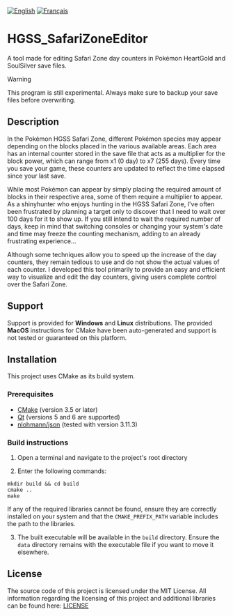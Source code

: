 [![English](https://img.shields.io/badge/EN-B31942)](README.md)
[![Français](https://img.shields.io/badge/FR-002654)](README.fr.md)

# HGSS_SafariZoneEditor
A tool made for editing Safari Zone day counters in Pokémon HeartGold and SoulSilver save files.

> [!WARNING]
> This program is still experimental. Always make sure to backup your save files before overwriting.

## Description
In the Pokémon HGSS Safari Zone, different Pokémon species may appear depending on the blocks placed in the various available areas. Each area has an internal counter stored in the save file that acts as a multiplier for the block power, which can range from x1 (0 day) to x7 (255 days). Every time you save your game, these counters are updated to reflect the time elapsed since your last save.

While most Pokémon can appear by simply placing the required amount of blocks in their respective area, some of them require a multiplier to appear. As a shinyhunter who enjoys hunting in the HGSS Safari Zone, I've often been frustrated by planning a target only to discover that I need to wait over 100 days for it to show up. If you still intend to wait the required number of days, keep in mind that switching consoles or changing your system's date and time may freeze the counting mechanism, adding to an already frustrating experience...

Although some techniques allow you to speed up the increase of the day counters, they remain tedious to use and do not show the actual values of each counter. I developed this tool primarily to provide an easy and efficient way to visualize and edit the day counters, giving users complete control over the Safari Zone.

## Support
Support is provided for **Windows** and **Linux** distributions. The provided **MacOS** instructions for CMake have been auto-generated and support is not tested or guaranteed on this platform.

## Installation
This project uses CMake as its build system.

### Prerequisites
- [CMake](https://cmake.org/) (version 3.5 or later)
- [Qt](https://www.qt.io/) (versions 5 and 6 are supported)
- [nlohmann/json](https://github.com/nlohmann/json) (tested with version 3.11.3)

### Build instructions
1. Open a terminal and navigate to the project's root directory

2. Enter the following commands:
```
mkdir build && cd build
cmake ..
make
```
If any of the required libraries cannot be found, ensure they are correctly installed on your system and that the ```CMAKE_PREFIX_PATH``` variable includes the path to the libraries.

3. The built executable will be available in the ```build``` directory. Ensure the ```data``` directory remains with the executable file if you want to move it elsewhere.

## License
The source code of this project is licensed under the MIT License. All information regarding the licensing of this project and additional libraries can be found here: [LICENSE](LICENSE)